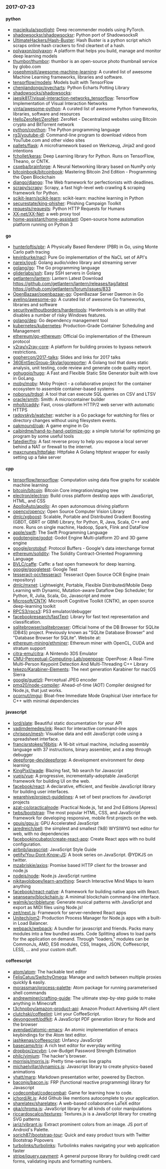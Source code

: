 ### 2017-07-23

#### python
* [maciejkula/spotlight](https://github.com/maciejkula/spotlight): Deep recommender models using PyTorch.
* [shadowsocksr/shadowsocksr](https://github.com/shadowsocksr/shadowsocksr): Python port of ShadowsocksR
* [UltimateHackers/Hash-Buster](https://github.com/UltimateHackers/Hash-Buster): Hash Buster is a python script which scraps online hash crackers to find cleartext of a hash.
* [polyaxon/polyaxon](https://github.com/polyaxon/polyaxon): A platform that helps you build, manage and monitor deep learning models
* [thumbor/thumbor](https://github.com/thumbor/thumbor): thumbor is an open-source photo thumbnail service by globo.com
* [josephmisiti/awesome-machine-learning](https://github.com/josephmisiti/awesome-machine-learning): A curated list of awesome Machine Learning frameworks, libraries and software.
* [tensorflow/models](https://github.com/tensorflow/models): Models built with TensorFlow
* [chenjiandongx/pyecharts](https://github.com/chenjiandongx/pyecharts): Python Echarts Potting Library
* [shadowsocks/shadowsocks](https://github.com/shadowsocks/shadowsocks): 
* [jaesik817/visual-interaction-networks_tensorflow](https://github.com/jaesik817/visual-interaction-networks_tensorflow): Tensorflow Implementation of Visual Interaction Networks
* [vinta/awesome-python](https://github.com/vinta/awesome-python): A curated list of awesome Python frameworks, libraries, software and resources
* [HelloZeroNet/ZeroNet](https://github.com/HelloZeroNet/ZeroNet): ZeroNet - Decentralized websites using Bitcoin crypto and BitTorrent network
* [python/cpython](https://github.com/python/cpython): The Python programming language
* [rg3/youtube-dl](https://github.com/rg3/youtube-dl): Command-line program to download videos from YouTube.com and other video sites
* [pallets/flask](https://github.com/pallets/flask): A microframework based on Werkzeug, Jinja2 and good intentions
* [fchollet/keras](https://github.com/fchollet/keras): Deep Learning library for Python. Runs on TensorFlow, Theano, or CNTK.
* [csxeba/brainforge](https://github.com/csxeba/brainforge): A Neural Networking library based on NumPy only
* [bitcoinbook/bitcoinbook](https://github.com/bitcoinbook/bitcoinbook): Mastering Bitcoin 2nd Edition - Programming the Open Blockchain
* [django/django](https://github.com/django/django): The Web framework for perfectionists with deadlines.
* [scrapy/scrapy](https://github.com/scrapy/scrapy): Scrapy, a fast high-level web crawling & scraping framework for Python.
* [scikit-learn/scikit-learn](https://github.com/scikit-learn/scikit-learn): scikit-learn: machine learning in Python
* [securestate/king-phisher](https://github.com/securestate/king-phisher): Phishing Campaign Toolkit
* [requests/requests](https://github.com/requests/requests): Python HTTP Requests for Humans 
* [XX-net/XX-Net](https://github.com/XX-net/XX-Net): a web proxy tool
* [home-assistant/home-assistant](https://github.com/home-assistant/home-assistant):  Open-source home automation platform running on Python 3

#### go
* [hunterloftis/pbr](https://github.com/hunterloftis/pbr): A Physically Based Renderer (PBR) in Go, using Monte Carlo path tracing
* [kevinburke/nacl](https://github.com/kevinburke/nacl): Pure Go implementation of the NaCL set of API's
* [nareix/joy4](https://github.com/nareix/joy4): Golang audio/video library and streaming server
* [golang/go](https://github.com/golang/go): The Go programming language
* [gliderlabs/ssh](https://github.com/gliderlabs/ssh): Easy SSH servers in Golang
* [getlantern/lantern](https://github.com/getlantern/lantern): Lantern Latest Download https://github.com/getlantern/lantern/releases/tag/latest  https://github.com/getlantern/forum/issues/833 
* [OpenBazaar/openbazaar-go](https://github.com/OpenBazaar/openbazaar-go): OpenBazaar Server Daemon in Go
* [avelino/awesome-go](https://github.com/avelino/awesome-go): A curated list of awesome Go frameworks, libraries and software
* [securitywithoutborders/hardentools](https://github.com/securitywithoutborders/hardentools): Hardentools is an utility that disables a number of risky Windows features.
* [golang/dep](https://github.com/golang/dep): Go dependency management tool
* [kubernetes/kubernetes](https://github.com/kubernetes/kubernetes): Production-Grade Container Scheduling and Management
* [ethereum/go-ethereum](https://github.com/ethereum/go-ethereum): Official Go implementation of the Ethereum protocol
* [v2ray/v2ray-core](https://github.com/v2ray/v2ray-core): A platform for building proxies to bypass network restrictions.
* [gophercon/2017-talks](https://github.com/gophercon/2017-talks): Slides and links for 2017 talks
* [360EntSecGroup-Skylar/goreporter](https://github.com/360EntSecGroup-Skylar/goreporter): A Golang tool that does static analysis, unit testing, code review and generate code quality report.
* [gohugoio/hugo](https://github.com/gohugoio/hugo): A Fast and Flexible Static Site Generator built with love in GoLang.
* [moby/moby](https://github.com/moby/moby): Moby Project - a collaborative project for the container ecosystem to assemble container-based systems
* [noborus/trdsql](https://github.com/noborus/trdsql): A tool that can execute SQL queries on CSV and LTSV
* [oracle/smith](https://github.com/oracle/smith): Smith: A microcontainer builder
* [mholt/caddy](https://github.com/mholt/caddy): Fast, cross-platform HTTP/2 web server with automatic HTTPS
* [radovskyb/watcher](https://github.com/radovskyb/watcher): watcher is a Go package for watching for files or directory changes without using filesystem events.
* [oakmound/oak](https://github.com/oakmound/oak): A game engine in Go
* [caibirdme/hand-to-hand-optimize-go](https://github.com/caibirdme/hand-to-hand-optimize-go): a simple tutorial for optimizing go program by some useful tools
* [fatedier/frp](https://github.com/fatedier/frp): A fast reverse proxy to help you expose a local server behind a NAT or firewall to the internet.
* [maxcnunes/httpfake](https://github.com/maxcnunes/httpfake): Httpfake  A Golang httptest wrapper for easily setting up a fake server

#### cpp
* [tensorflow/tensorflow](https://github.com/tensorflow/tensorflow): Computation using data flow graphs for scalable machine learning
* [bitcoin/bitcoin](https://github.com/bitcoin/bitcoin): Bitcoin Core integration/staging tree
* [electron/electron](https://github.com/electron/electron): Build cross platform desktop apps with JavaScript, HTML, and CSS
* [ApolloAuto/apollo](https://github.com/ApolloAuto/apollo): An open autonomous driving platform
* [opencv/opencv](https://github.com/opencv/opencv): Open Source Computer Vision Library
* [dmlc/xgboost](https://github.com/dmlc/xgboost): Scalable, Portable and Distributed Gradient Boosting (GBDT, GBRT or GBM) Library, for Python, R, Java, Scala, C++ and more. Runs on single machine, Hadoop, Spark, Flink and DataFlow
* [apple/swift](https://github.com/apple/swift): The Swift Programming Language
* [godotengine/godot](https://github.com/godotengine/godot): Godot Engine  Multi-platform 2D and 3D game engine
* [google/protobuf](https://github.com/google/protobuf): Protocol Buffers - Google's data interchange format
* [ethereum/solidity](https://github.com/ethereum/solidity): The Solidity Contract-Oriented Programming Language
* [BVLC/caffe](https://github.com/BVLC/caffe): Caffe: a fast open framework for deep learning.
* [google/googletest](https://github.com/google/googletest): Google Test
* [tesseract-ocr/tesseract](https://github.com/tesseract-ocr/tesseract): Tesseract Open Source OCR Engine (main repository)
* [dmlc/mxnet](https://github.com/dmlc/mxnet): Lightweight, Portable, Flexible Distributed/Mobile Deep Learning with Dynamic, Mutation-aware Dataflow Dep Scheduler; for Python, R, Julia, Scala, Go, Javascript and more
* [Microsoft/CNTK](https://github.com/Microsoft/CNTK): Microsoft Cognitive Toolkit (CNTK), an open source deep-learning toolkit
* [RPCS3/rpcs3](https://github.com/RPCS3/rpcs3): PS3 emulator/debugger
* [facebookresearch/fastText](https://github.com/facebookresearch/fastText): Library for fast text representation and classification.
* [sqlitebrowser/sqlitebrowser](https://github.com/sqlitebrowser/sqlitebrowser): Official home of the DB Browser for SQLite (DB4S) project. Previously known as "SQLite Database Browser" and "Database Browser for SQLite". Website at:
* [ethereum-mining/ethminer](https://github.com/ethereum-mining/ethminer): Ethereum miner with OpenCL, CUDA and stratum support
* [citra-emu/citra](https://github.com/citra-emu/citra): A Nintendo 3DS Emulator
* [CMU-Perceptual-Computing-Lab/openpose](https://github.com/CMU-Perceptual-Computing-Lab/openpose): OpenPose: A Real-Time Multi-Person Keypoint Detection And Multi-Threading C++ Library
* [tekezo/Karabiner-Elements](https://github.com/tekezo/Karabiner-Elements): The next generation Karabiner for macOS Sierra
* [google/guetzli](https://github.com/google/guetzli): Perceptual JPEG encoder
* [pmq20/node-compiler](https://github.com/pmq20/node-compiler): Ahead-of-time (AOT) Compiler designed for Node.js, that just works.
* [ocornut/imgui](https://github.com/ocornut/imgui): Bloat-free Immediate Mode Graphical User interface for C++ with minimal dependencies

#### javascript
* [lord/slate](https://github.com/lord/slate): Beautiful static documentation for your API
* [vadimdemedes/ink](https://github.com/vadimdemedes/ink):  React for interactive command-line apps
* [chrispsn/mesh](https://github.com/chrispsn/mesh): Visualise data and edit JavaScript code using a spreadsheet interface.
* [francisrstokes/16bitjs](https://github.com/francisrstokes/16bitjs): A 16-bit virtual machine, including assembly language with 37 instructions, binary assembler, and a step through debugger
* [deepforge-dev/deepforge](https://github.com/deepforge-dev/deepforge): A development environment for deep learning
* [KingPixil/wade](https://github.com/KingPixil/wade):  Blazing fast, 1kb search for Javascript
* [vuejs/vue](https://github.com/vuejs/vue): A progressive, incrementally-adoptable JavaScript framework for building UI on the web.
* [facebook/react](https://github.com/facebook/react): A declarative, efficient, and flexible JavaScript library for building user interfaces.
* [wearehive/project-guidelines](https://github.com/wearehive/project-guidelines): A set of best practices for JavaScript projects
* [azat-co/practicalnode](https://github.com/azat-co/practicalnode): Practical Node.js, 1st and 2nd Editions [Apress]
* [twbs/bootstrap](https://github.com/twbs/bootstrap): The most popular HTML, CSS, and JavaScript framework for developing responsive, mobile first projects on the web.
* [gpujs/gpu.js](https://github.com/gpujs/gpu.js): GPU Accelerated JavaScript
* [jaredreich/pell](https://github.com/jaredreich/pell):  the simplest and smallest (1kB) WYSIWYG text editor for web, with no dependencies
* [facebookincubator/create-react-app](https://github.com/facebookincubator/create-react-app): Create React apps with no build configuration.
* [airbnb/javascript](https://github.com/airbnb/javascript): JavaScript Style Guide
* [getify/You-Dont-Know-JS](https://github.com/getify/You-Dont-Know-JS): A book series on JavaScript. @YDKJS on twitter.
* [mzabriskie/axios](https://github.com/mzabriskie/axios): Promise based HTTP client for the browser and node.js
* [nodejs/node](https://github.com/nodejs/node): Node.js JavaScript runtime 
* [nikitavoloboev/learn-anything](https://github.com/nikitavoloboev/learn-anything):  Search Interactive Mind Maps to learn anything
* [facebook/react-native](https://github.com/facebook/react-native): A framework for building native apps with React.
* [seanseany/blockchain.js](https://github.com/seanseany/blockchain.js):  A minimal blockchain command-line interface.
* [walmik/scribbletune](https://github.com/walmik/scribbletune): Generate musical patterns with JavaScript and export as MIDI files using Node.js!
* [zeit/next.js](https://github.com/zeit/next.js): Framework for server-rendered React apps
* [Unitech/pm2](https://github.com/Unitech/pm2): Production Process Manager for Node.js apps with a built-in Load Balancer.
* [webpack/webpack](https://github.com/webpack/webpack): A bundler for javascript and friends. Packs many modules into a few bundled assets. Code Splitting allows to load parts for the application on demand. Through "loaders," modules can be CommonJs, AMD, ES6 modules, CSS, Images, JSON, Coffeescript, LESS, ... and your custom stuff.

#### coffeescript
* [atom/atom](https://github.com/atom/atom): The hackable text editor
* [FelisCatus/SwitchyOmega](https://github.com/FelisCatus/SwitchyOmega): Manage and switch between multiple proxies quickly & easily.
* [morassman/process-palette](https://github.com/morassman/process-palette): Atom package for running parameterised shell commands
* [andrewminer/crafting-guide](https://github.com/andrewminer/crafting-guide): The ultimate step-by-step guide to make anything in Minecraft
* [t3chnoboy/amazon-product-api](https://github.com/t3chnoboy/amazon-product-api):  Amazon Product Advertising API client
* [clutchski/coffeelint](https://github.com/clutchski/coffeelint): Lint your CoffeeScript.
* [devongovett/pdfkit](https://github.com/devongovett/pdfkit): A JavaScript PDF generation library for Node and the browser
* [avendael/atomic-emacs](https://github.com/avendael/atomic-emacs): An atomic implementation of emacs keybindings for the Atom text editor.
* [jashkenas/coffeescript](https://github.com/jashkenas/coffeescript): Unfancy JavaScript
* [basecamp/trix](https://github.com/basecamp/trix): A rich text editor for everyday writing
* [dropbox/zxcvbn](https://github.com/dropbox/zxcvbn): Low-Budget Password Strength Estimation
* [philc/vimium](https://github.com/philc/vimium): The hacker's browser.
* [morrisjs/morris.js](https://github.com/morrisjs/morris.js): Pretty time-series line graphs
* [michaelvillar/dynamics.js](https://github.com/michaelvillar/dynamics.js): Javascript library to create physics-based animations
* [yhatt/marp](https://github.com/yhatt/marp): Markdown presentation writer, powered by Electron.
* [baconjs/bacon.js](https://github.com/baconjs/bacon.js): FRP (functional reactive programming) library for Javascript
* [codecombat/codecombat](https://github.com/codecombat/codecombat): Game for learning how to code.
* [ichord/At.js](https://github.com/ichord/At.js): Add Github like mentions autocomplete to your application.
* [sharelatex/sharelatex](https://github.com/sharelatex/sharelatex): A web-based collaborative LaTeX editor
* [gka/chroma.js](https://github.com/gka/chroma.js): JavaScript library for all kinds of color manipulations
* [riccardoscalco/textures](https://github.com/riccardoscalco/textures): Textures.js is a JavaScript library for creating SVG patterns
* [jariz/vibrant.js](https://github.com/jariz/vibrant.js): Extract prominent colors from an image. JS port of Android's Palette.
* [sorich87/bootstrap-tour](https://github.com/sorich87/bootstrap-tour): Quick and easy product tours with Twitter Bootstrap Popovers
* [turbolinks/turbolinks](https://github.com/turbolinks/turbolinks): Turbolinks makes navigating your web application faster
* [stripe/jquery.payment](https://github.com/stripe/jquery.payment): A general purpose library for building credit card forms, validating inputs and formatting numbers.
